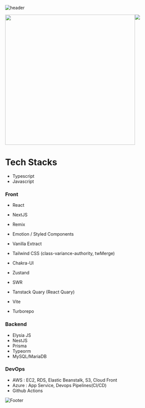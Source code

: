 ![header](https://capsule-render.vercel.app/api?type=waving&height=150&section=header&text=Kim%20Do%20Kyun&fontSize=42&fontAlignY=28&fontAlign=80&&animation=twinkling)

<div style="display: flex; flex-wrap: wrap;">
  <a href="https://github.com/DoK6n">
    <img
      width="418px"
      src="https://github-readme-stats.vercel.app/api?username=DoK6n&show_icons=true&theme=material-palenight"
    />
  </a>
  <a href="https://github.com/DoK6n">
    <img
      src="https://github-readme-stats.vercel.app/api/top-langs/?username=DoK6n&layout=compact&theme=material-palenight"
    />
  </a>
</div>


# Tech Stacks

- Typescript
- Javascript

### Front 

- React
- NextJS
- Remix

- Emotion / Styled Components
- Vanilla Extract
- Tailwind CSS (class-variance-authority, twMerge)

- Chakra-UI

- Zustand

- SWR
- Tanstack Quary (React Quary)

- Vite
- Turborepo

### Backend

- Elysia JS
- NestJS
- Prisma
- Typeorm
- MySQL/MariaDB

### DevOps

- AWS : EC2, RDS, Elastic Beanstalk, S3, Cloud Front
- Azure : App Service, Devops Pipelines(CI/CD)
- Github Actions

![Footer](https://capsule-render.vercel.app/api?type=waving&height=150&section=footer)

